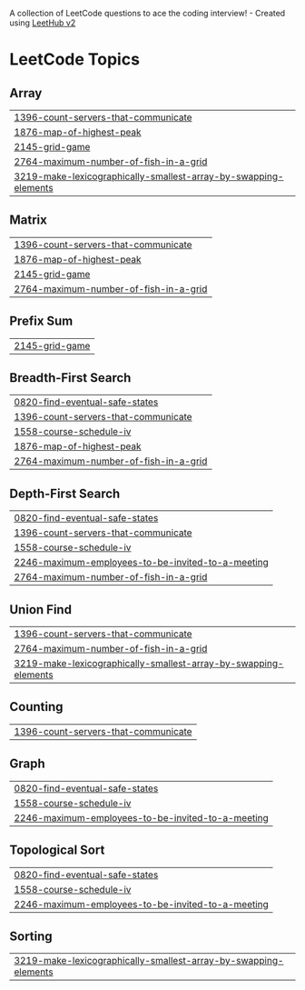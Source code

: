 A collection of LeetCode questions to ace the coding interview! - Created using [LeetHub v2](https://github.com/arunbhardwaj/LeetHub-2.0)
<!---LeetCode Topics Start-->
# LeetCode Topics
## Array
|  |
| ------- |
| [1396-count-servers-that-communicate](https://github.com/Adisesh05/Leetcode-Solutions/tree/master/1396-count-servers-that-communicate) |
| [1876-map-of-highest-peak](https://github.com/Adisesh05/Leetcode-Solutions/tree/master/1876-map-of-highest-peak) |
| [2145-grid-game](https://github.com/Adisesh05/Leetcode-Solutions/tree/master/2145-grid-game) |
| [2764-maximum-number-of-fish-in-a-grid](https://github.com/Adisesh05/Leetcode-Solutions/tree/master/2764-maximum-number-of-fish-in-a-grid) |
| [3219-make-lexicographically-smallest-array-by-swapping-elements](https://github.com/Adisesh05/Leetcode-Solutions/tree/master/3219-make-lexicographically-smallest-array-by-swapping-elements) |
## Matrix
|  |
| ------- |
| [1396-count-servers-that-communicate](https://github.com/Adisesh05/Leetcode-Solutions/tree/master/1396-count-servers-that-communicate) |
| [1876-map-of-highest-peak](https://github.com/Adisesh05/Leetcode-Solutions/tree/master/1876-map-of-highest-peak) |
| [2145-grid-game](https://github.com/Adisesh05/Leetcode-Solutions/tree/master/2145-grid-game) |
| [2764-maximum-number-of-fish-in-a-grid](https://github.com/Adisesh05/Leetcode-Solutions/tree/master/2764-maximum-number-of-fish-in-a-grid) |
## Prefix Sum
|  |
| ------- |
| [2145-grid-game](https://github.com/Adisesh05/Leetcode-Solutions/tree/master/2145-grid-game) |
## Breadth-First Search
|  |
| ------- |
| [0820-find-eventual-safe-states](https://github.com/Adisesh05/Leetcode-Solutions/tree/master/0820-find-eventual-safe-states) |
| [1396-count-servers-that-communicate](https://github.com/Adisesh05/Leetcode-Solutions/tree/master/1396-count-servers-that-communicate) |
| [1558-course-schedule-iv](https://github.com/Adisesh05/Leetcode-Solutions/tree/master/1558-course-schedule-iv) |
| [1876-map-of-highest-peak](https://github.com/Adisesh05/Leetcode-Solutions/tree/master/1876-map-of-highest-peak) |
| [2764-maximum-number-of-fish-in-a-grid](https://github.com/Adisesh05/Leetcode-Solutions/tree/master/2764-maximum-number-of-fish-in-a-grid) |
## Depth-First Search
|  |
| ------- |
| [0820-find-eventual-safe-states](https://github.com/Adisesh05/Leetcode-Solutions/tree/master/0820-find-eventual-safe-states) |
| [1396-count-servers-that-communicate](https://github.com/Adisesh05/Leetcode-Solutions/tree/master/1396-count-servers-that-communicate) |
| [1558-course-schedule-iv](https://github.com/Adisesh05/Leetcode-Solutions/tree/master/1558-course-schedule-iv) |
| [2246-maximum-employees-to-be-invited-to-a-meeting](https://github.com/Adisesh05/Leetcode-Solutions/tree/master/2246-maximum-employees-to-be-invited-to-a-meeting) |
| [2764-maximum-number-of-fish-in-a-grid](https://github.com/Adisesh05/Leetcode-Solutions/tree/master/2764-maximum-number-of-fish-in-a-grid) |
## Union Find
|  |
| ------- |
| [1396-count-servers-that-communicate](https://github.com/Adisesh05/Leetcode-Solutions/tree/master/1396-count-servers-that-communicate) |
| [2764-maximum-number-of-fish-in-a-grid](https://github.com/Adisesh05/Leetcode-Solutions/tree/master/2764-maximum-number-of-fish-in-a-grid) |
| [3219-make-lexicographically-smallest-array-by-swapping-elements](https://github.com/Adisesh05/Leetcode-Solutions/tree/master/3219-make-lexicographically-smallest-array-by-swapping-elements) |
## Counting
|  |
| ------- |
| [1396-count-servers-that-communicate](https://github.com/Adisesh05/Leetcode-Solutions/tree/master/1396-count-servers-that-communicate) |
## Graph
|  |
| ------- |
| [0820-find-eventual-safe-states](https://github.com/Adisesh05/Leetcode-Solutions/tree/master/0820-find-eventual-safe-states) |
| [1558-course-schedule-iv](https://github.com/Adisesh05/Leetcode-Solutions/tree/master/1558-course-schedule-iv) |
| [2246-maximum-employees-to-be-invited-to-a-meeting](https://github.com/Adisesh05/Leetcode-Solutions/tree/master/2246-maximum-employees-to-be-invited-to-a-meeting) |
## Topological Sort
|  |
| ------- |
| [0820-find-eventual-safe-states](https://github.com/Adisesh05/Leetcode-Solutions/tree/master/0820-find-eventual-safe-states) |
| [1558-course-schedule-iv](https://github.com/Adisesh05/Leetcode-Solutions/tree/master/1558-course-schedule-iv) |
| [2246-maximum-employees-to-be-invited-to-a-meeting](https://github.com/Adisesh05/Leetcode-Solutions/tree/master/2246-maximum-employees-to-be-invited-to-a-meeting) |
## Sorting
|  |
| ------- |
| [3219-make-lexicographically-smallest-array-by-swapping-elements](https://github.com/Adisesh05/Leetcode-Solutions/tree/master/3219-make-lexicographically-smallest-array-by-swapping-elements) |
<!---LeetCode Topics End-->